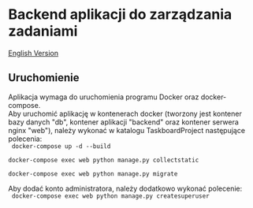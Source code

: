 # Backend aplikacji do zarządzania zadaniami
[English Version](README_en.md)
## Uruchomienie
Aplikacja wymaga do uruchomienia programu Docker oraz docker-compose.  
Aby uruchomić aplikację w kontenerach docker (tworzony jest kontener bazy danych "db", kontener aplikacji "backend" oraz kontener serwera nginx "web"), należy wykonać w katalogu TaskboardProject następujące polecenia:  
<code>
    docker-compose up -d  --build  
    docker-compose exec web python manage.py collectstatic  
    docker-compose exec web python manage.py migrate  
</code>
Aby dodać konto administratora, należy dodatkowo wykonać polecenie:  
<code>
    docker-compose exec web python manage.py createsuperuser
</code>  
